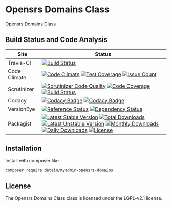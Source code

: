 # Opensrs Domains Class

Opensrs Domains Class

## Build Status and Code Analysis

Site          | Status
--------------|---------------------------
Travis-CI     | [![Build Status](https://travis-ci.org/myadmin-plugins/myadmin-opensrs-domains.svg?branch=master)](https://travis-ci.org/myadmin-plugins/myadmin-opensrs-domains)
Code Climate  | [![Code Climate](https://codeclimate.com/github/detain/myadmin-opensrs-domains/badges/gpa.svg)](https://codeclimate.com/github/detain/myadmin-opensrs-domains) [![Test Coverage](https://codeclimate.com/github/detain/myadmin-opensrs-domains/badges/coverage.svg)](https://codeclimate.com/github/detain/myadmin-opensrs-domains/coverage) [![Issue Count](https://codeclimate.com/github/detain/myadmin-opensrs-domains/badges/issue_count.svg)](https://codeclimate.com/github/detain/myadmin-opensrs-domains)
Scrutinizer   | [![Scrutinizer Code Quality](https://scrutinizer-ci.com/g/myadmin-plugins/myadmin-opensrs-domains/badges/quality-score.png?b=master)](https://scrutinizer-ci.com/g/myadmin-plugins/myadmin-opensrs-domains/?branch=master) [![Code Coverage](https://scrutinizer-ci.com/g/myadmin-plugins/myadmin-opensrs-domains/badges/coverage.png?b=master)](https://scrutinizer-ci.com/g/myadmin-plugins/myadmin-opensrs-domains/?branch=master) [![Build Status](https://scrutinizer-ci.com/g/myadmin-plugins/myadmin-opensrs-domains/badges/build.png?b=master)](https://scrutinizer-ci.com/g/myadmin-plugins/myadmin-opensrs-domains/build-status/master)
Codacy        | [![Codacy Badge](https://api.codacy.com/project/badge/Grade/226251fc068f4fd5b4b4ef9a40011d06)](https://www.codacy.com/app/detain/myadmin-opensrs-domains) [![Codacy Badge](https://api.codacy.com/project/badge/Coverage/25fa74eb74c947bf969602fcfe87e349)](https://www.codacy.com/app/detain/myadmin-opensrs-domains?utm_source=github.com&utm_medium=referral&utm_content=detain/myadmin-opensrs-domains&utm_campaign=Badge_Coverage)
VersionEye    | [![Reference Status](https://www.versioneye.com/php/detain:myadmin-opensrs-domains/reference_badge.svg?style=flat)](https://www.versioneye.com/php/detain:myadmin-opensrs-domains/references) [![Dependency Status](https://www.versioneye.com/user/projects/592f7318bafc5500414dfd2a/badge.svg?style=flat-square)](https://www.versioneye.com/user/projects/592f7318bafc5500414dfd2a)
Packagist     | [![Latest Stable Version](https://poser.pugx.org/detain/myadmin-opensrs-domains/version)](https://packagist.org/packages/detain/myadmin-opensrs-domains) [![Total Downloads](https://poser.pugx.org/detain/myadmin-opensrs-domains/downloads)](https://packagist.org/packages/detain/myadmin-opensrs-domains) [![Latest Unstable Version](https://poser.pugx.org/detain/myadmin-opensrs-domains/v/unstable)](//packagist.org/packages/detain/myadmin-opensrs-domains) [![Monthly Downloads](https://poser.pugx.org/detain/myadmin-opensrs-domains/d/monthly)](https://packagist.org/packages/detain/myadmin-opensrs-domains) [![Daily Downloads](https://poser.pugx.org/detain/myadmin-opensrs-domains/d/daily)](https://packagist.org/packages/detain/myadmin-opensrs-domains) [![License](https://poser.pugx.org/detain/myadmin-opensrs-domains/license)](https://packagist.org/packages/detain/myadmin-opensrs-domains)


## Installation

Install with composer like

```sh
composer require detain/myadmin-opensrs-domains
```

## License

The Opensrs Domains Class class is licensed under the LGPL-v2.1 license.

